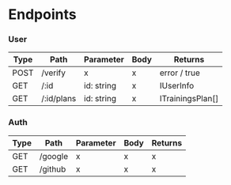 # Endpoints

### User

| Type | Path       | Parameter  | Body | Returns          |
| ---- | ---------- | ---------- | ---- | ---------------- |
| POST | /verify    | x          | x    | error / true     |
| GET  | /:id       | id: string | x    | IUserInfo        |
| GET  | /:id/plans | id: string | x    | ITrainingsPlan[] |

### Auth

| Type | Path    | Parameter | Body | Returns |
| ---- | ------- | --------- | ---- | ------- |
| GET  | /google | x         | x    | x       |
| GET  | /github | x         | x    | x       |
